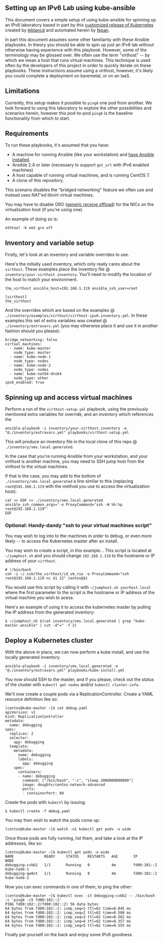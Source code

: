 ## Setting up an IPv6 Lab using kube-ansible

This document covers a simple setup of using kube-ansible for spinning up an
IPv6 laboratory based in part by this [customized release of
Kubernetes](https://github.com/leblancd/kubernetes/releases/tag/v1.9.0-alpha.1.ipv6.1b)
created by [leblancd](https://github.com/leblancd) and automated herein by
[fepan](https://github.com/fepan).

In part this document assumes some other familiarity with these Ansible
playbooks. In theory you should be able to spin up just an IPv6 lab without
otherwise having experience with this playbook. However, some of the
terminology may be glossed over. We often use the term "virthost" -- by which
we mean a host that runs virtual machines. This technique is used often by the
developers of this project in order to quickly iterate on these playbooks.
These instructions assume using a virthost, however, it's likely you could
complete a deployment on baremetal, or on an IaaS.

## Limitations

Currently, this setup makes it possible to `ping6` one pod from another. We
look forward to using this laboratory to explore the other possibilities and
scenarios herein, however this pod-to-pod `ping6` is the baseline functionality
from which to start.

## Requirements

To run these playbooks, it's assumed that you have:

* A machine for running Ansible (like your workstation) and [have Ansible
  installed](http://docs.ansible.com/ansible/latest/intro_installation.html).
* Ansible 2.4 or later (necessary to support `get_url` with IPv6 enabled
  machines)
* A host capable of running virtual machines, and is running CentOS 7.
* A clone of this repository.

This scenario disables the "bridged networking" feature we often use and
instead uses NAT'ed libvirt virtual machines. 

You may have to disable GRO ([generic receive
offload](https://en.wikipedia.org/wiki/Large_receive_offload)) for the NICs on
the virtualization host (if you're using one).

An example of doing so is:

```
ethtool -K em3 gro off
```

## Inventory and variable setup

Firstly, let's look at an inventory and variable overrides to use.

Here's the initially used inventory, which only really cares about the
`virthost`. These examples place the inventory file @
`inventory/your.virthost.inventory`. You'll need to modify the location of the
host to match your environment.

```
the_virthost ansible_host=192.168.1.119 ansible_ssh_user=root

[virthost]
the_virthost
```

And the overrides which are based on the examples @
`./inventory/examples/virthost/virthost-ipv6.inventory.yml`. In these examples
this set of extra variables was created @ `./inventory/extravars.yml` (you may
otherwise place it and use it in another fashion should you please):

```
bridge_networking: false
virtual_machines:
  - name: kube-master
    node_type: master
  - name: kube-node-1
    node_type: nodes
  - name: kube-node-2
    node_type: nodes
  - name: kube-nat64-dns64
    node_type: other
ipv6_enabled: true
```


## Spinning up and access virtual machines

Perform a run of the `virthost-setup.yml` playbook, using the previously
mentioned extra variables for override, and an inventory which references the 

```
ansible-playbook -i inventory/your.virthost.inventory -e "@./inventory/extravars.yml" playbooks/virthost-setup.yml
```

This will produce an inventory file in the local clone of this repo @
`./inventory/vms.local.generated`.

In the case that you're running Ansible from your workstation, and your
virthost is another machine, you may need to SSH jump host from the virthost to
the virtual machines.

If that is the case, you may add to the bottom of
`./inventory/vms.local.generated` a line similar to this (replacing
`root@192.168.1.119` with the method you use to access the virtualization
host):

```
cat << EOF >> ./inventory/vms.local.generated
ansible_ssh_common_args='-o ProxyCommand="ssh -W %h:%p root@192.168.1.119"'
EOF
```

### Optional: Handy-dandy "ssh to your virtual machines script"

You may wish to log into to the machines in order to debug, or even more likely
-- to access the Kubernetes master after an install.

You may wish to create a script, in this example... This script is located at
`~/jumphost.sh` and you should change `192.168.1.119` to the hostname or IP
address of your `virthost`.

```
# !/bin/bash
ssh -i ~/.ssh/the_virthost/id_vm_rsa -o ProxyCommand="ssh root@192.168.1.119 nc $1 22" centos@$1
```

You would use this script by calling it with `~/jumphost.sh yourhost.local`
where the first parameter to the script is the hostname or IP address of the
virtual machine you wish to acess.

Here's an example of using it to access the kubernetes master by pulling the IP
address from the generated inventory:

```
$ ~/jumphost.sh $(cat inventory/vms.local.generated | grep "kube-master.ansible" | cut -d"=" -f 2)
```

## Deploy a Kubernetes cluster

With the above in place, we can now perform a kube install, and use the locally
generated inventory.

```
ansible-playbook -i inventory/vms.local.generated -e "@./inventory/extravars.yml" playbooks/kube-install.yml
```

You now should SSH to the master, and if you please, check out the status of
the cluster with `kubectl get nodes` and/or `kubectl cluster-info`.

We'll now create a couple pods via a ReplicationController. Create a YAML
resource definition like so:

```
[centos@kube-master ~]$ cat debug.yaml 
apiVersion: v1
kind: ReplicationController
metadata:
  name: debugging
spec:
  replicas: 2
  selector:
    app: debugging
  template:
    metadata:
      name: debugging
      labels:
        app: debugging
    spec:
      containers:
      - name: debugging
        command: ["/bin/bash", "-c", "sleep 2000000000000"]
        image: dougbtv/centos-network-advanced
        ports:
        - containerPort: 80
```

Create the pods with `kubectl` by issuing:

```
$ kubectl create -f debug.yaml
```

You may then wish to watch the pods come up:

```
[centos@kube-master ~]$ watch -n1 kubectl get pods -o wide
```

Once those pods are fully running, list them, and take a look at the IP
addresses, like so:

```
[centos@kube-master ~]$ kubectl get pods -o wide
NAME              READY     STATUS    RESTARTS   AGE       IP            NODE
debugging-cvbb2   1/1       Running   0          4m        fd00:101::2   kube-node-1
debugging-gw8xt   1/1       Running   0          4m        fd00:102::2   kube-node-2
```

Now you can exec commands in one of them, to ping the other:

```
[centos@kube-master ~]$ kubectl exec -it debugging-cvbb2 -- /bin/bash -c 'ping6 -c5 fd00:102::2'
PING fd00:102::2(fd00:102::2) 56 data bytes
64 bytes from fd00:102::2: icmp_seq=1 ttl=62 time=0.845 ms
64 bytes from fd00:102::2: icmp_seq=2 ttl=62 time=0.508 ms
64 bytes from fd00:102::2: icmp_seq=3 ttl=62 time=0.562 ms
64 bytes from fd00:102::2: icmp_seq=4 ttl=62 time=0.357 ms
64 bytes from fd00:102::2: icmp_seq=5 ttl=62 time=0.555 ms
```

Finally pat yourself on the back and enjoy some IPv6 goodness.
